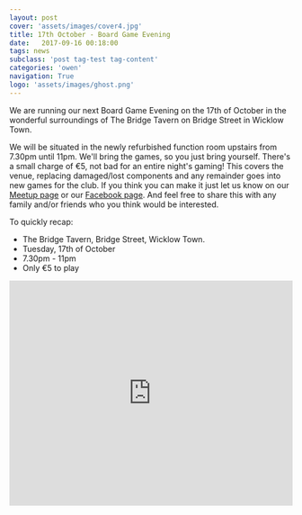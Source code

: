 ```yaml
---
layout: post
cover: 'assets/images/cover4.jpg'
title: 17th October - Board Game Evening
date:   2017-09-16 00:18:00
tags: news
subclass: 'post tag-test tag-content'
categories: 'owen'
navigation: True
logo: 'assets/images/ghost.png'
---
```


We are running our next Board Game Evening on the 17th of October in the wonderful surroundings of The Bridge Tavern on Bridge Street in Wicklow Town.

We will be situated in the newly refurbished function room upstairs from 7.30pm until 11pm. We'll bring the games, so you just bring yourself.  There's a small charge of €5, not bad for an entire night's gaming!  This covers the venue, replacing damaged/lost components and any remainder goes into new games for the club.  If you think you can make it just let us know on our [Meetup page](https://www.meetup.com/Board-Game-Evening-Wicklow-Meeples/) or our [Facebook page](http://facebook.com/wicklowmeeples). And feel free to share this with any family and/or friends who you think would be interested.

To quickly recap:

- The Bridge Tavern, Bridge Street, Wicklow Town.
- Tuesday, 17th of October
- 7.30pm - 11pm
- Only €5 to play

<iframe src="https://www.google.com/maps/embed?pb=!1m18!1m12!1m3!1d2402.1884604776324!2d-6.044217683818077!3d52.981011979904025!2m3!1f0!2f0!3f0!3m2!1i1024!2i768!4f13.1!3m3!1m2!1s0x4867b0cb0b92e50f%3A0xc125cf02d3ab1ff3!2sThe+Bridge+Tavern!5e0!3m2!1sen!2sie!4v1507558611321" width="100%" height="400" frameborder="0" style="border:0" allowfullscreen></iframe>